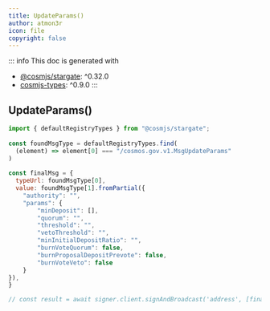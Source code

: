 ```yaml
---
title: UpdateParams()
author: atmon3r
icon: file
copyright: false
---
```


::: info
This doc is generated with 
- [@cosmjs/stargate](https://www.npmjs.com/package/@cosmjs/stargate): ^0.32.0
- [cosmjs-types](https://www.npmjs.com/package/cosmjs-types): ^0.9.0
:::
  
## UpdateParams()
 
```js
import { defaultRegistryTypes } from "@cosmjs/stargate";
 
const foundMsgType = defaultRegistryTypes.find(
  (element) => element[0] === "/cosmos.gov.v1.MsgUpdateParams"
)
  
const finalMsg = {
  typeUrl: foundMsgType[0],
  value: foundMsgType[1].fromPartial({
    "authority": "",
    "params": {
        "minDeposit": [],
        "quorum": "",
        "threshold": "",
        "vetoThreshold": "",
        "minInitialDepositRatio": "",
        "burnVoteQuorum": false,
        "burnProposalDepositPrevote": false,
        "burnVoteVeto": false
    }
}),
}

// const result = await signer.client.signAndBroadcast('address', [finalMsg], "auto", "")
 
```
   
